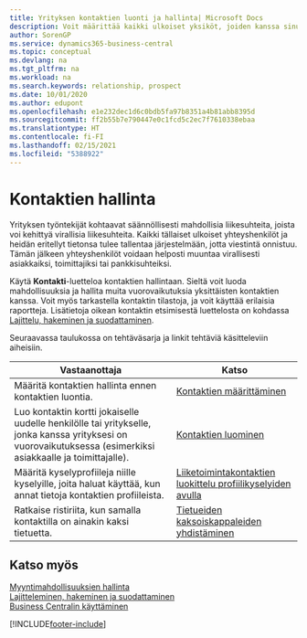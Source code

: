 ```yaml
---
title: Yrityksen kontaktien luonti ja hallinta| Microsoft Docs
description: Voit määrittää kaikki ulkoiset yksiköt, joiden kanssa sinulla on liikesuhde, kontakteiksi. Kyse voi olla esimerkiksi prospekteista, asiakkaista, toimittajista ja konsulteista.
author: SorenGP
ms.service: dynamics365-business-central
ms.topic: conceptual
ms.devlang: na
ms.tgt_pltfrm: na
ms.workload: na
ms.search.keywords: relationship, prospect
ms.date: 10/01/2020
ms.author: edupont
ms.openlocfilehash: e1e232dec1d6c0bdb5fa97b8351a4b81abb8395d
ms.sourcegitcommit: ff2b55b7e790447e0c1fcd5c2ec7f7610338ebaa
ms.translationtype: HT
ms.contentlocale: fi-FI
ms.lasthandoff: 02/15/2021
ms.locfileid: "5388922"
---
```

# <a name="managing-contacts"></a>Kontaktien hallinta

Yrityksen työntekijät kohtaavat säännöllisesti mahdollisia liikesuhteita, joista voi kehittyä virallisia liikesuhteita. Kaikki tällaiset ulkoiset yhteyshenkilöt ja heidän eritellyt tietonsa tulee tallentaa järjestelmään, jotta viestintä onnistuu. Tämän jälkeen yhteyshenkilöt voidaan helposti muuntaa virallisesti asiakkaiksi, toimittajiksi tai pankkisuhteiksi.

Käytä **Kontakti**-luetteloa kontaktien hallintaan. Sieltä voit luoda mahdollisuuksia ja hallita muita vuorovaikutuksia yksittäisten kontaktien kanssa. Voit myös tarkastella kontaktin tilastoja, ja voit käyttää erilaisia raportteja. Lisätietoja oikean kontaktin etsimisestä luettelosta on kohdassa [Lajittelu, hakeminen ja suodattaminen](ui-enter-criteria-filters.md).  

Seuraavassa taulukossa on tehtäväsarja ja linkit tehtäviä käsitteleviin aiheisiin.

| Vastaanottaja | Katso |
| --- | --- |
| Määritä kontaktien hallinta ennen kontaktien luontia. |[Kontaktien määrittäminen](marketing-setup-contacts.md) |
| Luo kontaktin kortti jokaiselle uudelle henkilölle tai yritykselle, jonka kanssa yrityksesi on vuorovaikutuksessa (esimerkiksi asiakkaalle ja toimittajalle). |[Kontaktien luominen](marketing-create-contact-companies.md) |
|Määritä kyselyprofiileja niille kyselyille, joita haluat käyttää, kun annat tietoja kontaktien profiileista.|[Liiketoimintakontaktien luokittelu profiilikyselyiden avulla](marketing-create-contact-profile-questionnaire.md)|
|Ratkaise ristiriita, kun samalla kontaktilla on ainakin kaksi tietuetta.|[Tietueiden kaksoiskappaleiden yhdistäminen](sales-how-merge-duplicate-records.md)|

## <a name="see-also"></a>Katso myös

[Myyntimahdollisuuksien hallinta](marketing-manage-sales-opportunities.md)  
[Lajitteleminen, hakeminen ja suodattaminen](ui-enter-criteria-filters.md)  
[Business Centralin käyttäminen](ui-work-product.md)  


[!INCLUDE[footer-include](includes/footer-banner.md)]